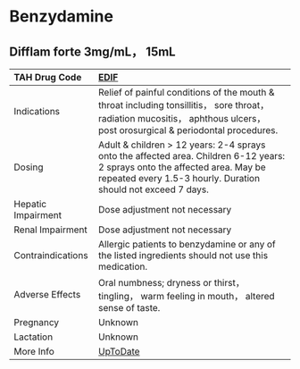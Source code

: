 # Benzydamine

## Difflam forte 3mg/mL， 15mL

| TAH Drug Code      | [EDIF](https://www.tahsda.org.tw/drugs/hissearch.php?drug_code=EDIF)                                                                                                                         |
|:-------------------|:---------------------------------------------------------------------------------------------------------------------------------------------------------------------------------------------|
| Indications        | Relief of painful conditions of the mouth & throat including tonsillitis， sore throat， radiation mucositis， aphthous ulcers， post orosurgical & periodontal procedures.                  |
| Dosing             | Adult & children > 12 years: 2-4 sprays onto the affected area. Children 6-12 years: 2 sprays onto the affected area. May be repeated every 1.5-3 hourly. Duration should not exceed 7 days. |
| Hepatic Impairment | Dose adjustment not necessary                                                                                                                                                                |
| Renal Impairment   | Dose adjustment not necessary                                                                                                                                                                |
| Contraindications  | Allergic patients to benzydamine or any of the listed ingredients should not use this medication.                                                                                            |
| Adverse Effects    | Oral numbness; dryness or thirst， tingling， warm feeling in mouth， altered sense of taste.                                                                                                |
| Pregnancy          | Unknown                                                                                                                                                                                      |
| Lactation          | Unknown                                                                                                                                                                                      |
| More Info          | [UpToDate](https://www.uptodate.com/contents/benzydamine-drug-information)                                                                                                                   |

